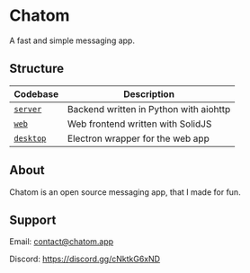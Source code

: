 # Chatom

A fast and simple messaging app.

## Structure

| Codebase             | Description
|----------------------|----------------------------------------|
| [`server`](server)   | Backend written in Python with aiohttp |
| [`web`](web)         | Web frontend written with SolidJS      |
| [`desktop`](desktop) | Electron wrapper for the web app       |

## About

Chatom is an open source messaging app, that I made for fun.

## Support

Email: contact@chatom.app

Discord: https://discord.gg/cNktkG6xND
